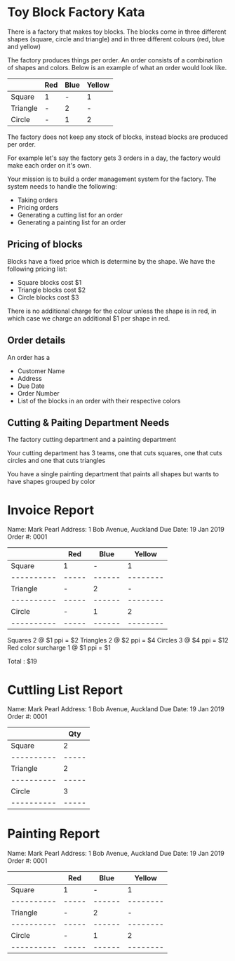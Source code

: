#  Toy Block Factory Kata

There is a factory that makes toy blocks. The blocks come in three different shapes (square, circle and triangle) and in three different colours (red, blue and yellow)

The factory produces things per order. An order consists of a combination of shapes and colors. Below is an example of what an order would look like.

|          | Red | Blue | Yellow |  
|----------|-----|------|--------|  
| Square   | 1   | -    | 1      |  
| Triangle | -   | 2    | -      |  
| Circle   | -   | 1    | 2      |  

The factory does not keep any stock of blocks, instead blocks are produced per order.  

For example let's say the factory gets 3 orders in a day, the factory would make each order on it's own.

Your mission is to build a order management system for the factory. The system needs to handle the following:

- Taking orders
- Pricing orders
- Generating a cutting list for an order  
- Generating a painting list for an order

## Pricing of blocks

Blocks have a fixed price which is determine by the shape. We have the following pricing list:

- Square blocks cost $1 
- Triangle blocks cost $2 
- Circle blocks cost $3

There is no additional charge for the colour unless the shape is in red, in which case we charge an additional $1 per shape in red.

## Order details

An order has a
- Customer Name
- Address
- Due Date
- Order Number
- List of the blocks in an order with their respective colors

## Cutting & Paiting Department Needs

The factory cutting department and a painting department

Your cutting department has 3 teams, one that cuts squares, one that cuts circles and one that cuts triangles

You have a single painting department that paints all shapes but wants to have shapes grouped by color

# Invoice Report

Name: Mark Pearl
Address: 1 Bob Avenue, Auckland
Due Date: 19 Jan 2019
Order #: 0001

|          | Red | Blue | Yellow |
|----------|-----|------|--------|
| Square   | 1   | -    | 1      |
|----------|-----|------|--------|
| Triangle | -   | 2    | -      |
|----------|-----|------|--------|
| Circle   | -   | 1    | 2      |
|----------|-----|------|--------|

Squares 		2 @ $1 ppi = $2
Triangles		2 @ $2 ppi = $4
Circles			3 @ $4 ppi = $12
Red color surcharge	1 @ $1 ppi = $1

Total : $19

# Cuttling List Report

Name: Mark Pearl
Address: 1 Bob Avenue, Auckland
Due Date: 19 Jan 2019
Order #: 0001

|          | Qty |
|----------|-----|
| Square   | 2   |
|----------|-----|
| Triangle | 2   |
|----------|-----|
| Circle   | 3   |
|----------|-----|

# Painting Report

Name: Mark Pearl
Address: 1 Bob Avenue, Auckland
Due Date: 19 Jan 2019
Order #: 0001

|          | Red | Blue | Yellow |
|----------|-----|------|--------|
| Square   | 1   | -    | 1      |
|----------|-----|------|--------|
| Triangle | -   | 2    | -      |
|----------|-----|------|--------|
| Circle   | -   | 1    | 2      |
|----------|-----|------|--------|

<Paste>
